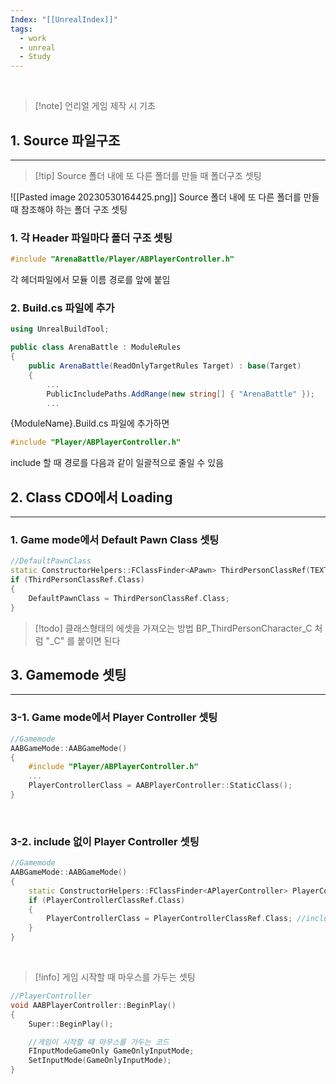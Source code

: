 ```yaml
---
Index: "[[UnrealIndex]]"
tags:
  - work
  - unreal
  - Study
---
```

   
> [!note] 언리얼 게임 제작 시 기초

## 1. Source 파일구조
---
> [!tip] Source 폴더 내에 또 다른 폴더를 만들 때 폴더구조 셋팅

![[Pasted image 20230530164425.png]]
Source 폴더 내에 또 다른 폴더를 만들 때 참조해야 하는 폴더 구조 셋팅

### 1. 각 Header 파일마다 폴더 구조 셋팅
```cpp
#include "ArenaBattle/Player/ABPlayerController.h"
```
각 헤더파일에서 모듈 이름 경로를 앞에 붙임
   
### 2. Build.cs 파일에 추가
```c#
using UnrealBuildTool;

public class ArenaBattle : ModuleRules
{
	public ArenaBattle(ReadOnlyTargetRules Target) : base(Target)
	{
		...
		PublicIncludePaths.AddRange(new string[] { "ArenaBattle" });
		...
```
{ModuleName}.Build.cs 파일에 추가하면
```cpp
#include "Player/ABPlayerController.h"
```
include 할 때 경로를 다음과 같이 일괄적으로 줄일 수 있음
   
   
## 2.  Class CDO에서 Loading
---
### 1. Game mode에서 Default Pawn Class 셋팅
```cpp
//DefaultPawnClass
static ConstructorHelpers::FClassFinder<APawn> ThirdPersonClassRef(TEXT("/Game/ThirdPerson/Blueprints/BP_ThirdPersonCharacter.BP_ThirdPersonCharacter_C"));
if (ThirdPersonClassRef.Class)
{
	DefaultPawnClass = ThirdPersonClassRef.Class;
}
```
> [!todo] 클래스형태의 에셋을 가져오는 방법
> BP_ThirdPersonCharacter_C 처럼 "\_C" 를 붙이면 된다
   
   
## 3. Gamemode 셋팅
---
### 3-1. Game mode에서 Player Controller 셋팅
```cpp
//Gamemode
AABGameMode::AABGameMode()
{
	#include "Player/ABPlayerController.h"
	...
	PlayerControllerClass = AABPlayerController::StaticClass();
}
```
   
### 3-2. include 없이 Player Controller 셋팅
```cpp
//Gamemode
AABGameMode::AABGameMode()
{
	static ConstructorHelpers::FClassFinder<APlayerController> PlayerControllerClassRef(TEXT("/Script/ArenaBattle.ABPlayerController"));
	if (PlayerControllerClassRef.Class)
	{
		PlayerControllerClass = PlayerControllerClassRef.Class;	//include를 사용하지 않고도 불러올 수 있다.
	}
}
```
   
   
> [!info] 게임 시작할 때 마우스를 가두는 셋팅
```cpp
//PlayerController
void AABPlayerController::BeginPlay()
{
	Super::BeginPlay();

	//게임이 시작할 때 마우스를 가두는 코드
	FInputModeGameOnly GameOnlyInputMode;
	SetInputMode(GameOnlyInputMode);
}
```
